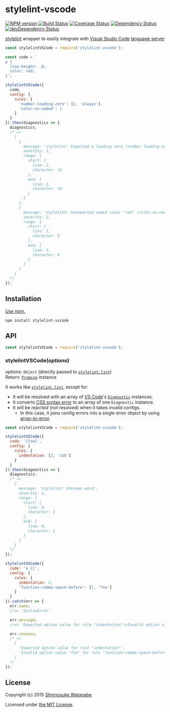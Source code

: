 # stylelint-vscode

[![NPM version](https://img.shields.io/npm/v/stylelint-vscode.svg)](https://www.npmjs.com/package/stylelint-vscode)
[![Build Status](https://travis-ci.org/shinnn/stylelint-vscode.svg?branch=master)](https://travis-ci.org/shinnn/stylelint-vscode)
[![Coverage Status](https://img.shields.io/coveralls/shinnn/stylelint-vscode.svg)](https://coveralls.io/github/shinnn/stylelint-vscode)
[![Dependency Status](https://david-dm.org/shinnn/stylelint-vscode.svg)](https://david-dm.org/shinnn/stylelint-vscode)
[![devDependency Status](https://david-dm.org/shinnn/stylelint-vscode/dev-status.svg)](https://david-dm.org/shinnn/stylelint-vscode#info=devDependencies)

[stylelint](https://github.com/stylelint/stylelint) wrapper to easily integrate with [Visual Studio Code](https://code.visualstudio.com/) [language server](https://github.com/Microsoft/vscode-languageserver-node)

```javascript
const stylelintVSCode = require('stylelint-vscode');

const code = `
p {
  line-height: .8;
  color: red;
}`;

stylelintVSCode({
  code,
  config: {
    rules: {
      'number-leading-zero': [2, 'always'],
      'color-no-named': 1
    }
  }
}).then(diagnostics => {
  diagnostics;
  /* =>
    [
      {
        message: 'stylelint: Expected a leading zero (number-leading-zero)',
        severity: 1,
        range: {
          start: {
            line: 2,
            character: 14
          },
          end: {
            line: 2,
            character: 14
          }
        }
      },
      {
        message: 'stylelint: Unexpected named color "red" (color-no-named)',
        severity: 2,
        range: {
          start: {
            line: 3,
            character: 9
          },
          end: {
            line: 3,
            character: 9
          }
        }
      }
    ]
  */
});
```

## Installation

[Use npm.](https://docs.npmjs.com/cli/install)

```
npm install stylelint-vscode
```

## API

```javascript
const stylelintVSCode = require('stylelint-vscode');
```

### stylelintVSCode(*options*)

*options*: `Object` (directly passed to [`stylelint.lint`](https://github.com/stylelint/stylelint/blob/master/docs/user-guide/node-api.md#the-stylelint-node-api))  
Return: [`Promise`](http://www.ecma-international.org/ecma-262/6.0/#sec-promise-constructor) instance

It works like [`stylelint.lint`](https://github.com/stylelint/stylelint/blob/24f237bdefd3759ebd222f6cfa808b60b213b554/src/standalone.js#L9), except for:

* It will be resolved with an array of [VS Code](https://github.com/Microsoft/vscode-extension-vscode)'s [`Diagnostic`](https://github.com/Microsoft/vscode-extension-vscode/blob/0.10.6/vscode.d.ts#L2220) instances.
* It converts [CSS syntax error](https://github.com/postcss/postcss/blob/77d80ef830f5e822e8fdc1aaed0a98f51ffb8cc5/lib/css-syntax-error.es6#L5) to an array of one `Diagnostic` instance.
* It will be *rejected* (not resolved) when it takes invalid configs.
  * In this case, it joins config errors into a single error object by using [array-to-error](https://github.com/shinnn/array-to-error).

```javascript
const stylelintVSCode = require('stylelint-vscode');

stylelintVSCode({
  code: '{foo}',
  config: {
    rules: {
      indentation: [2, 'tab']
    }
  }
}).then(diagnostics => {
  diagnostics;
  /* =>
    {
      message: 'stylelint: Unknown word',
      severity: 1,
      range: {
        start: {
          line: 0,
          character: 1
        },
        end: {
          line: 0,
          character: 1
        }
      }
    }
  */
});

stylelintVSCode({
  code: 'a {}',
  config: {
    rules: {
      indentation: 2,
      'function-comma-space-before': [1, 'foo']
    }
  }
}).catch(err => {
  err.name;
  //=> 'SyntaxError'

  err.message;
  //=> 'Expected option value for rule "indentation"\nInvalid option value "foo" for rule "function-comma-space-before"'

  err.reasons;
  /* =>
    [
      'Expected option value for rule "indentation"',
      'Invalid option value "foo" for rule "function-comma-space-before"'
    ]
  */
});
```

## License

Copyright (c) 2015 [Shinnosuke Watanabe](https://github.com/shinnn)

Licensed under [the MIT License](./LICENSE).
